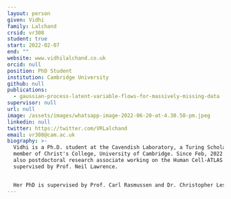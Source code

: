 ```yaml
---
layout: person
given: Vidhi
family: Lalchand
crsid: vr308
student: true
start: 2022-02-07
end: ""
website: www.vidhilalchand.co.uk
orcid: null
position: PhD Student
institution: Cambridge University
github: null
publications:
  - gaussian-process-latent-variable-flows-for-massively-missing-data
supervisor: null
url: null
image: /assets/images/whatsapp-image-2022-06-20-at-4.30.50-pm.jpeg
linkedin: null
twitter: https://twitter.com/VRLalchand
email: vr308@cam.ac.uk
biography: >-
  Vidhi is a Ph.D. student at the Cavendish Laboratory, a Turing Scholar and a
  member of Christ's College, University of Cambridge. Since Feb, 2022 she is
  also postdoctoral research associate working on the Human Cell-ATLAS project
  supervised by Prof. Neil Lawrence.


  Her PhD is supervised by Prof. Carl Rasmussen and Dr. Christopher Lester. Her research interests are in Bayesian Non-parametrics, Gaussian Processes and Hierarchical Modelling. She is interested in applications of probabilistic machine learning to problems in contemporary sciences like computational biology, high energy physics and astronomy. Her Ph.D. is funded by the Alan Turing Institute and Qualcomm Innovation Fellowship (Europe).
---
```

